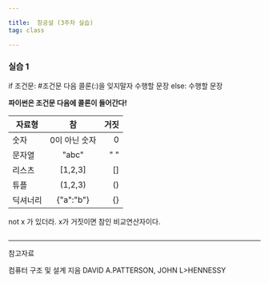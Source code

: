 ```yaml
---

title:  창공설 (3주차 실습)
tag: class 

---
```


### 실습 1
if 조건문: #조건문 다음 콜론(:)을 잊지말자
 수행할 문장
else:
 수행할 문장

**파이썬은 조건문 다음에 콜론이 들어간다!**


|  <center>자료형</center> |  <center>참</center> |  <center>거짓</center> |
|:--------|:--------:|--------:|
|숫자 | <center> 0이 아닌 숫자 </center> |0 |
|문자열 | <center>"abc" </center> |" "|
|리스츠| <center>[1,2,3] </center> |[] |
|튜플| <center>(1,2,3) </center> |() |
|딕셔너리| <center>{"a":"b"} </center> |{}|

not x 가 있더라. x가 거짓이면 참인 비교연산자이다.

```

```


--------

참고자료

컴퓨터 구조 및 설계 지음 DAVID A.PATTERSON, JOHN L>HENNESSY 
 


